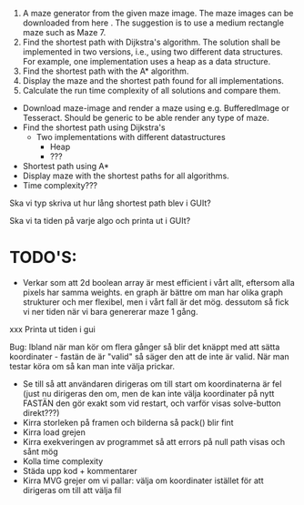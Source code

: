 
1. A maze generator from the given maze image. The maze images can be downloaded from here . The suggestion is to use a medium rectangle maze such as Maze 7.
2. Find the shortest path with Dijkstra's algorithm. The solution shall be implemented in two versions, i.e., using two different data structures. For example, one implementation uses a heap as a data structure.
3. Find the shortest path with the A* algorithm.
4. Display the maze and the shortest path found for all implementations.
5. Calculate the run time complexity of all solutions and compare them.


- Download maze-image and render a maze using e.g. BufferedImage or Tesseract. Should be generic to be able
  render any type of maze.
- Find the shortest path using Dijkstra's
  - Two implementations with different datastructures 
    - Heap
    - ???
- Shortest path using A*
- Display maze with the shortest paths for all algorithms. 
- Time complexity??? 



Ska vi typ skriva ut hur lång shortest path blev i GUIt?

Ska vi ta tiden på varje algo och printa ut i GUIt?

# TODO'S:

- Verkar som att 2d boolean array är mest efficient i vårt allt, eftersom alla pixels har samma weights. en graph är
  bättre om man har olika graph strukturer och mer flexibel, men i vårt fall är det mög. dessutom så fick vi ner tiden
  när vi bara genererar maze 1 gång. 



xxx Printa ut tiden i gui

Bug:
Ibland när man kör om flera gånger så blir det knäppt med att sätta koordinater - fastän de är "valid" så säger den att
de inte är valid. När man testar köra om så kan man inte välja prickar. 

- Se till så att användaren dirigeras om till start om koordinaterna är fel (just nu dirigeras den om, men de kan inte 
  välja koordinater på nytt FASTÄN den gör exakt som vid restart, och varför visas solve-button direkt???)
- Kirra storleken på framen och bilderna så pack() blir fint
- Kirra load grejen
- Kirra exekveringen av programmet så att errors på null path visas och sånt mög
- Kolla time complexity
- Städa upp kod + kommentarer
- Kirra MVG grejer om vi pallar: välja om koordinater istället för att dirigeras om till att välja fil
